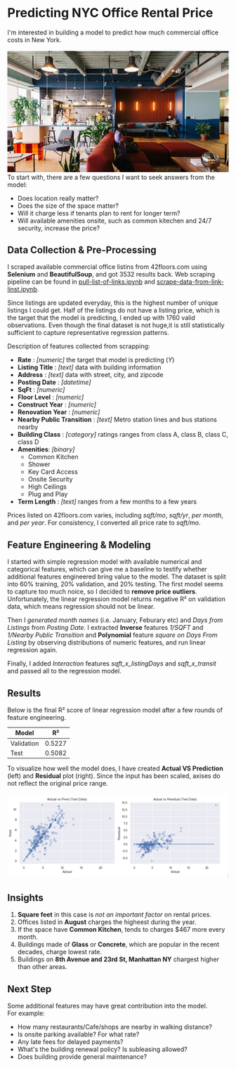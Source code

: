 # Predicting NYC Office Rental Price
I'm interested in building a model to predict how much commercial office costs in New York. 
<br><br>![co-working_space](./images/Co-working.jpg)<br>
To start with, there are a few questions I want to seek answers from the model:

- Does location really matter?
- Does the size of the space matter?
- Will it charge less if tenants plan to rent for longer term?
- Will available amenities onsite, such as common kitechen and 24/7 security, increase the price?

## Data Collection & Pre-Processing
I scraped available commercial office listins from 42floors.com using **Selenium** and **BeautifulSoup**, and got 3532 results back. Web scraping pipeline can be found in [pull-list-of-links.ipynb](./code/1-pull-list-of-links.ipynb) and [scrape-data-from-link-linst.ipynb](./code/2-scrape-data-from-link-lists.ipynb).

Since listings are updated everyday, this is the highest number of unique listings I could get. Half of the listings do not have a listing price, which is the target that the model is predicting, I ended up with 1760 valid observations. Even though the final dataset is not huge,it is still statistically sufficient to capture representative regression patterns. <br>

Description of features collected from scrapping:
- **Rate** : _[numeric]_ the target that model is predicting (_Y_)
- **Listing Title** : _[text]_ data with building information
- **Address** : _[text]_ data with street, city, and zipcode
- **Posting Date** : _[datetime]_
- **SqFt** : _[numeric]_
- **Floor Level** : _[numeric]_
- **Construct Year** : _[numeric]_
- **Renovation Year** : _[numeric]_
- **Nearby Public Transition** : _[text]_ Metro station lines and bus stations nearby 
- **Building Class** : _[category]_ ratings ranges from class A, class B, class C, class D
- **Amenities**: _[binary]_
    <ul>
    <li>Common Kitchen</li>
    <li>Shower</li>
    <li>Key Card Access</li>
    <li>Onsite Security</li>
    <li>High Ceilings</li>
    <li>Plug and Play</li>
    </ul>
- **Term Length** : _[text]_ ranges from a few months to a few years

Prices listed on 42floors.com varies, including _sqft/mo_, _sqft/yr_, _per month_, and _per year_. For consistency, I converted all price rate to _sqft/mo_.

## Feature Engineering & Modeling
I started with simple regression model with available numerical and categorical features, which can give me a baseline to testify whether additional features engineered bring value to the model. The dataset is split into 60% training, 20% validation, and 20% testing. The first model seems to capture too much noice, so I decided to **remove price outliers**. Unfortunately, the linear regression model returns negative R² on validation data, which means regression should not be linear.

Then I _generated month names_ (i.e. January, Feburary etc) and _Days from Listings_ from _Posting Date_. I extracted **Inverse** features _1/SQFT_ and _1/Nearby Public Transition_ and **Polynomial** feature _square on _Days From Listing__ by observing distributions of numeric features, and run linear regression again. 

Finally, I added *Interaction* features _sqft_x_listingDays_ and _sqft_x_transit_ and passed all to the regression model. 


## Results 
Below is the final R² score of linear regression model after a few rounds of feature engineering. <br>

|   Model    |      R² |
|------------|---------|
|Validation  |  0.5227 |
|   Test     |  0.5082 |

To visualize how well the model does, I have created **Actual VS Prediction** (left) and **Residual** plot (right). Since the input has been scaled, axises do not reflect the original price range. <br><br>
![results](./images/residual_prediction_combined.PNG) 

## Insights
1. **Square feet** in this case is *not an important factor* on rental prices.
2. Offices listed in **August** charges the higheest during the year.
3. If the space have **Common Kitchen**, tends to charges $467 more every month.
4. Buildings made of **Glass** or **Concrete**, which are popular in the recent decades, charge lowest rate.
5. Buildings on **8th Avenue and 23rd St, Manhattan NY** chargest higher than other areas.


## Next Step
Some additional features may have great contribution into the model. <br> 
For example:
- How many restaurants/Cafe/shops are nearby in walking distance?
- Is onsite parking available? For what rate?
- Any late fees for delayed payments?
- What's the building renewal policy? Is subleasing allowed?
- Does building provide general maintenance?
